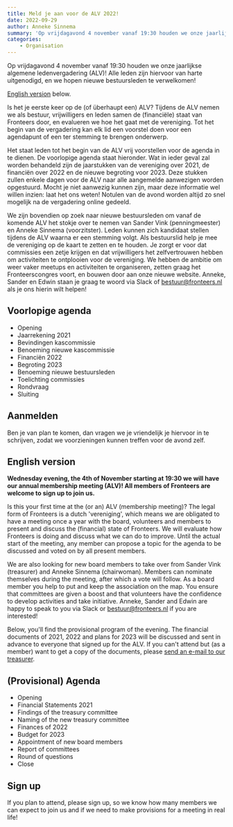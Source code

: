 ```yaml
---
title: Meld je aan voor de ALV 2022!
date: 2022-09-29
author: Anneke Sinnema
summary: 'Op vrijdagavond 4 november vanaf 19:30 houden we onze jaarlijkse algemene ledenvergadering (ALV)! Alle leden zijn hiervoor van harte uitgenodigd, en we hopen nieuwe bestuursleden te verwelkomen!'
categories:
    - Organisation
---
```


Op vrijdagavond 4 november vanaf 19:30 houden we onze jaarlijkse algemene ledenvergadering (ALV)! Alle leden zijn hiervoor van harte uitgenodigd, en we hopen nieuwe bestuursleden te verwelkomen!

[English version](#english-version) below.

Is het je eerste keer op de (of überhaupt een) ALV? Tijdens de ALV nemen we als bestuur, vrijwilligers en leden samen de (financiële) staat van Fronteers door, en evalueren we hoe het gaat met de vereniging. Tot het begin van de vergadering kan elk lid een voorstel doen voor een agendapunt of een ter stemming te brengen onderwerp.

Het staat leden tot het begin van de ALV vrij voorstellen voor de agenda in te dienen. De voorlopige agenda staat hieronder. Wat in ieder geval zal worden behandeld zijn de jaarstukken van de vereniging over 2021, de financiën over 2022 en de nieuwe begroting voor 2023. Deze stukken zullen enkele dagen voor de ALV naar alle aangemelde aanwezigen worden opgestuurd. Mocht je niet aanwezig kunnen zijn, maar deze informatie wel willen inzien: laat het ons weten!
Notulen van de avond worden altijd zo snel mogelijk na de vergadering online gedeeld.

We zijn bovendien op zoek naar nieuwe bestuursleden om vanaf de komende ALV het stokje over te nemen van Sander Vink (penningmeester) en Anneke Sinnema (voorzitster). Leden kunnen zich kandidaat stellen tijdens de ALV waarna er een stemming volgt. Als bestuurslid help je mee de vereniging op de kaart te zetten en te houden. Je zorgt er voor dat commissies een zetje krijgen en dat vrijwilligers het zelfvertrouwen hebben om activiteiten te ontplooien voor de vereniging. We hebben de ambitie om weer vaker meetups en activiteiten te organiseren, zetten graag het Fronteerscongres voort, en bouwen door aan onze nieuwe website. Anneke, Sander en Edwin staan je graag te woord via Slack of bestuur@fronteers.nl als je ons hierin wilt helpen!

## Voorlopige agenda

-   Opening
-   Jaarrekening 2021
-   Bevindingen kascommissie
-   Benoeming nieuwe kascommissie
-   Financiën 2022
-   Begroting 2023
-   Benoeming nieuwe bestuursleden
-   Toelichting commissies
-   Rondvraag
-   Sluiting

## Aanmelden

Ben je van plan te komen, dan vragen we je vriendelijk je hiervoor in te schrijven, zodat we voorzieningen kunnen treffen voor de avond zelf.

## English version

**Wednesday evening, the 4th of November starting at 19:30 we will have our annual membership meeting (ALV)! All members of Fronteers are welcome to sign up to join us.**

Is this your first time at the (or an) ALV (membership meeting)? The legal form of Fronteers is a dutch 'vereniging', which means we are obligated to have a meeting once a year with the board, volunteers and members to present and discuss the (financial) state of Fronteers. We will evaluate how Fronteers is doing and discuss what we can do to improve. Until the actual start of the meeting, any member can propose a topic for the agenda to be discussed and voted on by all present members.

We are also looking for new board members to take over from Sander Vink (treasurer) and Anneke Sinnema (chairwoman). Members can nominate themselves during the meeting, after which a vote will follow. As a board member you help to put and keep the association on the map. You ensure that committees are given a boost and that volunteers have the confidence to develop activities and take initiative. Anneke, Sander and Edwin are happy to speak to you via Slack or bestuur@fronteers.nl if you are interested!

Below, you'll find the provisional program of the evening. The financial documents of 2021, 2022 and plans for 2023 will be discussed and sent in advance to everyone that signed up for the ALV. If you can't attend but (as a member) want to get a copy of the documents, please [send an e-mail to our treasurer](mailto:penningmeester@fronteers.nl).

## (Provisional) Agenda

-   Opening
-   Financial Statements 2021
-   Findings of the treasury committee
-   Naming of the new treasury committee
-   Finances of 2022
-   Budget for 2023
-   Appointment of new board members
-   Report of committees
-   Round of questions
-   Close

## Sign up

If you plan to attend, please sign up, so we know how many members we can expect to join us and if we need to make provisions for a meeting in real life!

